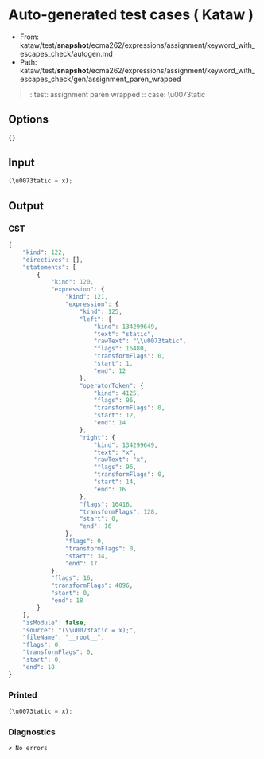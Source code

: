 # Auto-generated test cases ( Kataw )
- From: kataw/test/__snapshot__/ecma262/expressions/assignment/keyword_with_escapes_check/autogen.md
- Path: kataw/test/__snapshot__/ecma262/expressions/assignment/keyword_with_escapes_check/gen/assignment_paren_wrapped
> :: test: assignment paren wrapped
> :: case: \u0073tatic
## Options

`````js
{}
`````
## Input

`````js
(\u0073tatic = x);
`````
## Output

### CST

```javascript
{
    "kind": 122,
    "directives": [],
    "statements": [
        {
            "kind": 120,
            "expression": {
                "kind": 121,
                "expression": {
                    "kind": 125,
                    "left": {
                        "kind": 134299649,
                        "text": "static",
                        "rawText": "\\u0073tatic",
                        "flags": 16480,
                        "transformFlags": 0,
                        "start": 1,
                        "end": 12
                    },
                    "operatorToken": {
                        "kind": 4125,
                        "flags": 96,
                        "transformFlags": 0,
                        "start": 12,
                        "end": 14
                    },
                    "right": {
                        "kind": 134299649,
                        "text": "x",
                        "rawText": "x",
                        "flags": 96,
                        "transformFlags": 0,
                        "start": 14,
                        "end": 16
                    },
                    "flags": 16416,
                    "transformFlags": 128,
                    "start": 0,
                    "end": 16
                },
                "flags": 0,
                "transformFlags": 0,
                "start": 34,
                "end": 17
            },
            "flags": 16,
            "transformFlags": 4096,
            "start": 0,
            "end": 18
        }
    ],
    "isModule": false,
    "source": "(\\u0073tatic = x);",
    "fileName": "__root__",
    "flags": 0,
    "transformFlags": 0,
    "start": 0,
    "end": 18
}
```

### Printed

```javascript
(\u0073tatic = x);
```

### Diagnostics

```javascript
✔ No errors
```

